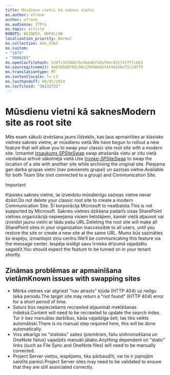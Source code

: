 ```yaml
---
title: Mūsdienu vietni kā saknes vietni
ms.author: efrene
author: efrene
ms.audience: ITPro
ms.topic: article
ROBOTS: NOINDEX, NOFOLLOW
localization_priority: Normal
ms.collection: Adm_O365
ms.custom:
- "1874"
- "9000265"
ms.openlocfilehash: b30fc3258bb76c0ab4bf10af0ec9317417f7c663
ms.sourcegitcommit: 8a83b508785c96c19648ed574f442bbef2c2dff9
ms.translationtype: MT
ms.contentlocale: lv-LV
ms.lasthandoff: 08/07/2019
ms.locfileid: "36232722"
---
```

# <a name="modern-site-as-root-site"></a><span data-ttu-id="46af0-102">Mūsdienu vietni kā saknes</span><span class="sxs-lookup"><span data-stu-id="46af0-102">Modern site as root site</span></span>

<span data-ttu-id="46af0-103">Mēs esam sākuši izvēršana jauns līdzeklis, kas ļaus apmainīties ar klasisko vietnes saknes vietne, ar mūsdienu vietā.</span><span class="sxs-lookup"><span data-stu-id="46af0-103">We have begun to rollout a new feature that will allow you to swap your classic site root site with a modern site.</span></span> <span data-ttu-id="46af0-104">Izmantot [Izsaukums SPSiteSwap](https://docs.microsoft.com/powershell/module/sharepoint-online/invoke-spositeswap?view=sharepoint-ps) swap atrašanās vietu ar citu vietā vienlaikus arhivē sākotnējā vietā.</span><span class="sxs-lookup"><span data-stu-id="46af0-104">Use [Invoke-SPSiteSwap](https://docs.microsoft.com/powershell/module/sharepoint-online/invoke-spositeswap?view=sharepoint-ps) to swap the location of a site with another site while archiving the original site.</span></span> <span data-ttu-id="46af0-105">Pieejama gan darba grupas vietni (nav pievienots grupai) un saziņas vietne.</span><span class="sxs-lookup"><span data-stu-id="46af0-105">Available for both Team Site (not connected to a group) and Communication Site.</span></span> 

>[!Important]
> <span data-ttu-id="46af0-106">Klasisks saknes vietne, lai izveidotu mūsdienīgu saziņas vietne nevar dzēst.</span><span class="sxs-lookup"><span data-stu-id="46af0-106">Do not delete your classic root site to create a modern Communication Site.</span></span> <span data-ttu-id="46af0-107">Šī korporācija Microsoft to neatbalsta.</span><span class="sxs-lookup"><span data-stu-id="46af0-107">This is not supported by Microsoft.</span></span> <span data-ttu-id="46af0-108">Saknes vietnes dzēšana padarīs visas SharePoint vietnes organizācijā nepieejama visiem lietotājiem, kamēr vietā atjaunot vai izveidot jaunu vietni ar tādu pašu URL.</span><span class="sxs-lookup"><span data-stu-id="46af0-108">Deleting the root site will make all SharePoint sites in your organization inaccessible to all users, until you restore the site or create a new site at the same URL.</span></span> <span data-ttu-id="46af0-109">Mums būs sazināties šo iespēju, izmantojot ziņu centru.</span><span class="sxs-lookup"><span data-stu-id="46af0-109">We’ll be communicating this feature via the message center.</span></span> <span data-ttu-id="46af0-110">Iespēja ieslēgt savu īrnieka drīzumā vajadzētu sagaidīt.</span><span class="sxs-lookup"><span data-stu-id="46af0-110">You should expect the feature to be turned on in your tenant shortly.</span></span>

## <a name="known-issues-with-swapping-sites"></a><span data-ttu-id="46af0-111">Zināmas problēmas ar apmainīšana vietām</span><span class="sxs-lookup"><span data-stu-id="46af0-111">Known issues with swapping sites</span></span>
- <span data-ttu-id="46af0-112">Mērķa vietnes var atgriezt "nav atrasts" kļūda (HTTP 404) uz neilgu laika periodu.</span><span class="sxs-lookup"><span data-stu-id="46af0-112">The target site may return a "not found" (HTTP 404) error for a short period of time.</span></span>
- <span data-ttu-id="46af0-113">Saturs būs nepieciešams recrawled atjaunināt meklēšanas indeksā.</span><span class="sxs-lookup"><span data-stu-id="46af0-113">Content will need to be recrawled to update the search index.</span></span> <span data-ttu-id="46af0-114">Tur ir bez manuālas darbības, kāda vajadzīga šeit, tas tiks veikts automātiski.</span><span class="sxs-lookup"><span data-stu-id="46af0-114">There is no manual step required here, this will be done automatically.</span></span>
- <span data-ttu-id="46af0-115">Viss atkarīgs no "statisku" saites (piemēram, failu sinhronizēšana un OneNote failus) vajadzēs manuāli jālabo.</span><span class="sxs-lookup"><span data-stu-id="46af0-115">Anything dependent on "static" links (such as File Sync and OneNote files) will need to be manually corrected.</span></span>
- <span data-ttu-id="46af0-116">Project Server vietņu, iespējams, tiks pārbaudīti, vai tie ir joprojām saistīts pareizi.</span><span class="sxs-lookup"><span data-stu-id="46af0-116">Project Server sites may need to be validated to ensure that they are still associated correctly.</span></span> 
